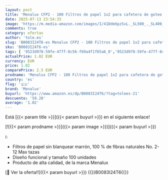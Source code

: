 ```yaml
---
layout: post
title: 'Menalux CFP2 - 100 Filtros de papel 1x2 para cafetera de goteo'
date: 2025-07-13 23:54:33
image: 'https://m.media-amazon.com/images/I/41DdmXpzSvL._SL500_._SL400_.jpg'
comments: true
category: ofertas
author: 'tole.es'
slug: 'B0083I24T6-es Menalux CFP2 - 100 Filtros de papel 1x2 para cafetera de...'
sku: 'B0083I24T6-es'
tags: [ '9523d978-59fe-477f-8c56-f69a4f1f65a6_0','9523d978-59fe-477f-8c56-f69a4f1f65a6_3101','Arborist Merchandising Root','Filtros de café','Filtros desechables para café','Filtros y repuestos para cafeteras','Hogar y cocina','Self Service','Special Features Stores','Utensilios para café y té','cafetera','menalux','🇪🇸', ]
actualPrice: 1.02 EUR
currency: EUR
price: 1.02
comparePrice: 2.5 EUR
prodname: 'Menalux CFP2 - 100 Filtros de papel 1x2 para cafetera de goteo'
country: 'es'
flag: '🇪🇸'
brand: 'Menalux'
buyurl: 'https://www.amazon.es/dp/B0083I24T6/?tag=tolees-21'
descuento: '59.20'
average: '1.02'
---
```


Está [{{< param title >}}]({{< param buyurl >}}) en el siguiente enlace!

[![{{< param prodname >}}]({{< param image >}})]({{< param buyurl >}})

ℹ️:

- Filtros de papel sin blanquear marrón, 100 % de fibras naturales No. 2-12 Max tazas
- Diseño funcional y tamaño 100 unidades
- Producto de alta calidad, de la marca Menalux

[🛒 Ver la oferta!!]({{< param buyurl >}})
{{<world>}}B0083I24T6{{</world>}}
